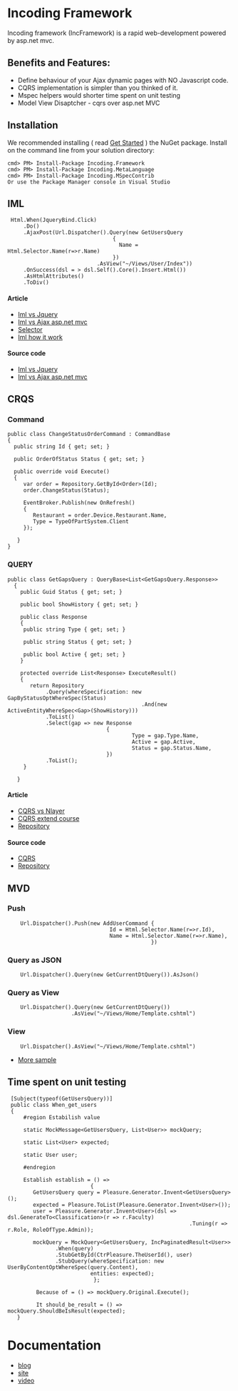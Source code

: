 # Incoding Framework

Incoding framework (IncFramework) is a rapid web-development powered by asp.net mvc.

## Benefits and Features:

* Define behaviour of your Ajax dynamic pages with NO Javascript code.
* CQRS implementation is simpler than you thinked of it.
* Mspec helpers would shorter time spent on unit testing
* Model View Disaptcher - cqrs over asp.net MVC

## Installation


We recommended installing ( read [Get Started](http://blog.incframework.com/en/get-started/) ) the NuGet package. Install on the command line from your solution directory:


```
cmd> PM> Install-Package Incoding.Framework
cmd> PM> Install-Package Incoding.MetaLanguage
cmd> PM> Install-Package Incoding.MSpecContrib
Or use the Package Manager console in Visual Studio
```


## IML

     Html.When(JqueryBind.Click)
         .Do()
         .AjaxPost(Url.Dispatcher().Query(new GetUsersQuery
                                     {
                                       Name = Html.Selector.Name(r=>r.Name)
                                     })
                                .AsView("~/Views/User/Index"))
         .OnSuccess(dsl = > dsl.Self().Core().Insert.Html())
         .AsHtmlAttributes()
         .ToDiv()
       
#### Article 
* [Iml vs Jquery](http://blog.incframework.com/en/jqyery-style-vs-iml-style/)
* [Iml vs Ajax asp.net mvc](http://blog.incframework.com/ru/ajax-actionlink-vs-iml/)
* [Selector](http://blog.incframework.com/ru/power-selector/)
* [Iml how it work](http://blog.incframework.com/ru/iml-how-it-work/)

#### Source code
* [Iml vs Jquery ](https://github.com/IncodingSoftware/Jquery-Vs-Iml)
* [Iml vs Ajax asp.net mvc](https://github.com/IncodingSoftware/AjaxAspNetVsIML)
         

## CRQS

### Command

    public class ChangeStatusOrderCommand : CommandBase
    {  
      public string Id { get; set; }
      
      public OrderOfStatus Status { get; set; } 
      
      public override void Execute()
      {
         var order = Repository.GetById<Order>(Id);
         order.ChangeStatus(Status); 
         
         EventBroker.Publish(new OnRefresh()
         {
            Restaurant = order.Device.Restaurant.Name,
            Type = TypeOfPartSystem.Client
         });
         
       }  
    }
    
### QUERY

    public class GetGapsQuery : QueryBase<List<GetGapsQuery.Response>>
      {
        public Guid Status { get; set; }
        
        public bool ShowHistory { get; set; }
        
        public class Response 
        { 
         public string Type { get; set; }
         
         public string Status { get; set; }
         
         public bool Active { get; set; }
        }
        
        protected override List<Response> ExecuteResult()
        {
           return Repository
                .Query(whereSpecification: new GapByStatusOptWhereSpec(Status)
                                              .And(new ActiveEntityWhereSpec<Gap>(ShowHistory)))
                .ToList()                 
                .Select(gap => new Response
                                   {                                                            
                                           Type = gap.Type.Name,
                                           Active = gap.Active,
                                           Status = gap.Status.Name,                            
                                   })
                .ToList();
         }
         
       } 
      

#### Article 
* [CQRS vs Nlayer](http://blog.incframework.com/en/jqyery-style-vs-iml-style/)
* [CQRS extend course](http://blog.incframework.com/ru/cqrs-advanced-course/)
* [Repository](http://blog.incframework.com/ru/repository/)


#### Source code
* [CQRS ](https://github.com/IncodingSoftware/CQRS)
* [Repository](https://github.com/IncodingSoftware/Repository)


## MVD

### Push

       
        Url.Dispatcher().Push(new AddUserCommand {
                                    Id = Html.Selector.Name(r=>r.Id),
                                    Name = Html.Selector.Name(r=>r.Name),
                                                 })
                                                 
### Query as JSON

       
        Url.Dispatcher().Query(new GetCurrentDtQuery()).AsJson()
        
 ### Query as View

       
        Url.Dispatcher().Query(new GetCurrentDtQuery())
                        .AsView("~/Views/Home/Template.cshtml")
        
### View

       
        Url.Dispatcher().AsView("~/Views/Home/Template.cshtml")
        

                                                 
                                                 
* [More sample](http://blog.incframework.com/en/model-view-dispatcher/)

       
## Time spent on unit testing

     [Subject(typeof(GetUsersQuery))]
     public class When_get_users
     {
         #region Estabilish value
         
         static MockMessage<GetUsersQuery, List<User>> mockQuery;
         
         static List<User> expected;
         
         static User user;
         
         #endregion
         
         Establish establish = () =>
                              {
            GetUsersQuery query = Pleasure.Generator.Invent<GetUsersQuery>();
            expected = Pleasure.ToList(Pleasure.Generator.Invent<User>());
            user = Pleasure.Generator.Invent<User>(dsl => dsl.GenerateTo<Classification>(r => r.Faculty)
                                                             .Tuning(r => r.Role, RoleOfType.Admin));
                                                                         
            mockQuery = MockQuery<GetUsersQuery, IncPaginatedResult<User>>
                   .When(query)
                   .StubGetById(CtrPleasure.TheUserId(), user)
                   .StubQuery(whereSpecification: new UserByContentOptWhereSpec(query.Content),
                              entities: expected);                          
                               };
                             
             Because of = () => mockQuery.Original.Execute();
             
             It should_be_result = () => mockQuery.ShouldBeIsResult(expected);
       }
       
       
      
# Documentation

* [blog](http://blog.incframework.com/)
* [site](http://incframework.com/)
* [video](http://www.techdays.ru/speaker/Wlad) 


                  
                 
                  




